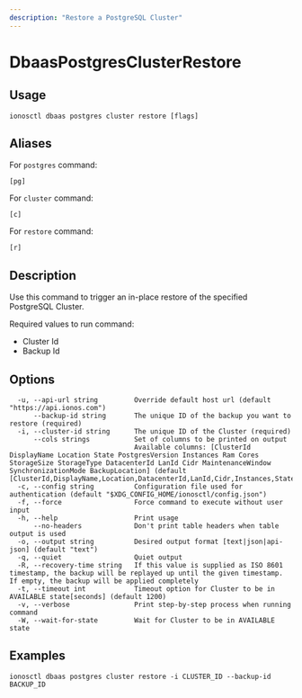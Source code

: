 ```yaml
---
description: "Restore a PostgreSQL Cluster"
---
```


# DbaasPostgresClusterRestore

## Usage

```text
ionosctl dbaas postgres cluster restore [flags]
```

## Aliases

For `postgres` command:

```text
[pg]
```

For `cluster` command:

```text
[c]
```

For `restore` command:

```text
[r]
```

## Description

Use this command to trigger an in-place restore of the specified PostgreSQL Cluster.

Required values to run command:

* Cluster Id
* Backup Id

## Options

```text
  -u, --api-url string         Override default host url (default "https://api.ionos.com")
      --backup-id string       The unique ID of the backup you want to restore (required)
  -i, --cluster-id string      The unique ID of the Cluster (required)
      --cols strings           Set of columns to be printed on output 
                               Available columns: [ClusterId DisplayName Location State PostgresVersion Instances Ram Cores StorageSize StorageType DatacenterId LanId Cidr MaintenanceWindow SynchronizationMode BackupLocation] (default [ClusterId,DisplayName,Location,DatacenterId,LanId,Cidr,Instances,State])
  -c, --config string          Configuration file used for authentication (default "$XDG_CONFIG_HOME/ionosctl/config.json")
  -f, --force                  Force command to execute without user input
  -h, --help                   Print usage
      --no-headers             Don't print table headers when table output is used
  -o, --output string          Desired output format [text|json|api-json] (default "text")
  -q, --quiet                  Quiet output
  -R, --recovery-time string   If this value is supplied as ISO 8601 timestamp, the backup will be replayed up until the given timestamp. If empty, the backup will be applied completely
  -t, --timeout int            Timeout option for Cluster to be in AVAILABLE state[seconds] (default 1200)
  -v, --verbose                Print step-by-step process when running command
  -W, --wait-for-state         Wait for Cluster to be in AVAILABLE state
```

## Examples

```text
ionosctl dbaas postgres cluster restore -i CLUSTER_ID --backup-id BACKUP_ID
```

